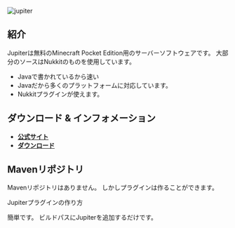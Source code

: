 
![jupiter](https://github.com/JupiterDevelopmentTeam/JupiterDevelopmentTeam/blob/master/Banner.jpg)

紹介
-------------

Jupiterは無料のMinecraft Pocket Edition用のサーバーソフトウェアです。
大部分のソースはNukkitのものを使用しています。

* Javaで書かれているから速い
* Javaだから多くのプラットフォームに対応しています。
* Nukkitプラグインが使えます。

 ダウンロード & インフォメーション
--------------------

* __[公式サイト](https://jupiterdevelopmentteam.github.io/)__
* __[ダウンロード](http://ux.getuploader.com/Itsu/)__



Mavenリポジトリ
--------------------

Mavenリポジトリはありません。
しかしプラグインは作ることができます。


Jupiterプラグインの作り方

簡単です。
ビルドパスにJupiterを追加するだけです。
